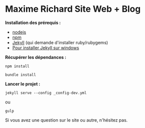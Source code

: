 # Maxime Richard Site Web + Blog

**Installation des prérequis :**

- [nodejs](https://nodejs.org/en/)
- [npm](https://www.npmjs.com/)
- [Jekyll](https://jekyllrb.com/docs/installation/) (qui demande d'installer ruby/rubygems)
- [Pour installer Jekyll sur windows ](https://jekyllrb.com/docs/windows/)

**Récupérer les dépendances :**

```
npm install
```
```
bundle install
```

**Lancer le projet :**

```
jekyll serve --config _config-dev.yml
```
ou
```
gulp
```

Si vous avez une question sur le site ou autre, n'hésitez pas.
